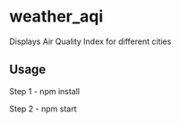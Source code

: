 # weather_aqi
Displays Air Quality Index for different cities

## Usage
Step 1 - npm install


Step 2 - npm start
